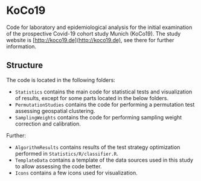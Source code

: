 # KoCo19

Code for laboratory and epidemiological analysis for the initial examination
of the prospective Covid-19 cohort study Munich (KoCo19).
The study website is [http://koco19.de](http://koco19.de), see there for
further information.

## Structure

The code is located in the following folders:

* `Statistics` contains the main code for statistical tests and visualization
  of results, except for some parts located in the below folders.
* `PermutationStudies` contains the code for performing a permutation test
  assessing geospatial clustering.
* `SamplingWeights` contains the code for performing sampling weight
  correction and calibration.

Further:

* `AlgorithmResults` contains results of the test strategy optimization
  performed in `Statistics/R/classifier.R`.
* `TemplateData` contains a template of the data sources used in this study
  to allow assessing the code better.
* `Icons` contains a few icons used for visualization.
